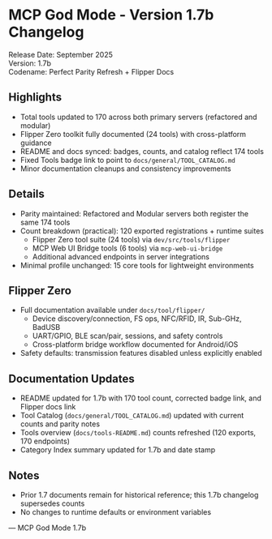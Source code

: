 # MCP God Mode - Version 1.7b Changelog

Release Date: September 2025  
Version: 1.7b  
Codename: Perfect Parity Refresh + Flipper Docs

## Highlights

- Total tools updated to 170 across both primary servers (refactored and modular)
- Flipper Zero toolkit fully documented (24 tools) with cross-platform guidance
- README and docs synced: badges, counts, and catalog reflect 174 tools
- Fixed Tools badge link to point to `docs/general/TOOL_CATALOG.md`
- Minor documentation cleanups and consistency improvements

## Details

- Parity maintained: Refactored and Modular servers both register the same 174 tools
- Count breakdown (practical): 120 exported registrations + runtime suites
  - Flipper Zero tool suite (24 tools) via `dev/src/tools/flipper`
  - MCP Web UI Bridge tools (6 tools) via `mcp-web-ui-bridge`
  - Additional advanced endpoints in server integrations
- Minimal profile unchanged: 15 core tools for lightweight environments

## Flipper Zero

- Full documentation available under `docs/tool/flipper/`
  - Device discovery/connection, FS ops, NFC/RFID, IR, Sub-GHz, BadUSB
  - UART/GPIO, BLE scan/pair, sessions, and safety controls
  - Cross-platform bridge workflow documented for Android/iOS
- Safety defaults: transmission features disabled unless explicitly enabled

## Documentation Updates

- README updated for 1.7b with 170 tool count, corrected badge link, and Flipper docs link
- Tool Catalog (`docs/general/TOOL_CATALOG.md`) updated with current counts and parity notes
- Tools overview (`docs/tools-README.md`) counts refreshed (120 exports, 170 endpoints)
- Category Index summary updated for 1.7b and date stamp

## Notes

- Prior 1.7 documents remain for historical reference; this 1.7b changelog supersedes counts
- No changes to runtime defaults or environment variables

— MCP God Mode 1.7b
